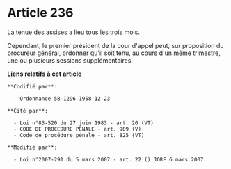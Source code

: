 # Article 236

La tenue des assises a lieu tous les trois mois.

Cependant, le premier président de la cour d'appel peut, sur proposition du procureur général, ordonner qu'il soit tenu, au
cours d'un même trimestre, une ou plusieurs sessions supplémentaires.

**Liens relatifs à cet article**

	**Codifié par**:

	  - Ordonnance 58-1296 1958-12-23

	**Cité par**:

	  - Loi n°83-520 du 27 juin 1983 - art. 20 (VT)
	  - CODE DE PROCEDURE PENALE - art. 909 (V)
	  - Code de procédure pénale - art. 825 (VT)

	**Modifié par**:

	  - Loi n°2007-291 du 5 mars 2007 - art. 22 () JORF 6 mars 2007
